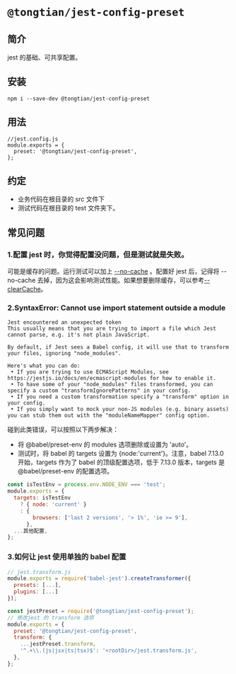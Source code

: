 # `@tongtian/jest-config-preset`

## 简介

jest 的基础、可共享配置。

## 安装

```
npm i --save-dev @tongtian/jest-config-preset
```

## 用法

```
//jest.config.js
module.exports = {
  preset: '@tongtian/jest-config-preset',
};
```

## 约定

- 业务代码在根目录的 src 文件下
- 测试代码在根目录的 test 文件夹下。

## 常见问题

### 1.配置 jest 时，你觉得配置没问题，但是测试就是失败。

可能是缓存的问题。运行测试可以加上 [--no-cache](https://jestjs.io/docs/cli#--cache) 。配置好 jest 后，记得将 --no-cache 去掉，因为这会影响测试性能。如果想要删除缓存，可以参考[--clearCache](https://jestjs.io/docs/cli#--clearcache)。

### 2.SyntaxError: Cannot use import statement outside a module

    Jest encountered an unexpected token
    This usually means that you are trying to import a file which Jest cannot parse, e.g. it's not plain JavaScript.

    By default, if Jest sees a Babel config, it will use that to transform your files, ignoring "node_modules".

    Here's what you can do:
     • If you are trying to use ECMAScript Modules, see https://jestjs.io/docs/en/ecmascript-modules for how to enable it.
     • To have some of your "node_modules" files transformed, you can specify a custom "transformIgnorePatterns" in your config.
     • If you need a custom transformation specify a "transform" option in your config.
     • If you simply want to mock your non-JS modules (e.g. binary assets) you can stub them out with the "moduleNameMapper" config option.

碰到此类错误，可以按照以下两步解决：

- 将 @babel/preset-env 的 modules 选项删除或设置为 'auto'。
- 测试时，将 babel 的 targets 设置为 {node:'current'}。注意，babel 7.13.0 开始，targets 作为了 babel 的顶级配置选项，低于 7.13.0 版本，targets 是 @babel/preset-env 的配置选项。

```js
const isTestEnv = process.env.NODE_ENV === 'test';
module.exports = {
  targets: isTestEnv
    ? { node: 'current' }
    : {
        browsers: ['last 2 versions', '> 1%', 'ie >= 9'],
      },
  ...其他配置,
};
```

### 3.如何让 jest 使用单独的 babel 配置

```js
// jest.transform.js
module.exports = require('babel-jest').createTransformer({
  presets: [...],
  plugins: [...]
});
```

```js
const jestPreset = require('@tongtian/jest-config-preset');
// 修改jest 的 transform 选项
module.exports = {
  preset: '@tongtian/jest-config-preset',
  transform: {
    ...jestPreset.transform,
    '^.+\\.(js|jsx|ts|tsx)$': '<rootDir>/jest.transform.js',
  },
};
```
